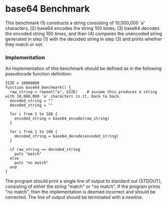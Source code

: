 # base64 Benchmark

This benchmark (1) constructs a string consisting of 10,000,000 'a' characters, (2) base64 encodes the string 100 times, (3) base64 decodes the encoded string 100 times, and then (4) compares the unencoded string generated in step (1) with the decoded string in step (3) and prints whether they match or not.

### Implementation

An implementation of this benchmark should be defined as in the following pseudocode function definition:

```
SIZE = 10000000
function base64_benchmark() {
  raw_string = repeat("a", SIZE)    # assume this produces a string with 10,000,000 'a' characters in it, back to back.
  encoded_string = ""
  decoded_string = ""

  for i from 1 to 100 {
    encoded_string = base64_encode(raw_string)
  }

  for i from 1 to 100 {
    decoded_string = base64_decode(encoded_string)
  }

  if raw_string == decoded_string
    puts "match"
  else
    puts "no match"
  end
}
```

The program should print a single line of output to standard out (STDOUT), consisting of either the string "match" or "no match". If the program prints "no match", then the implementation is deemed incorrect and should be corrected. The line of output should be terminated with a newline.